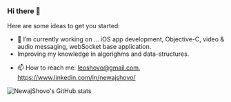 ### Hi there 👋

Here are some ideas to get you started:
- 🔭 I’m currently working on ... iOS app development, Objective-C, video & audio messaging, webSocket base application.
- Improving my knowledge in algorighms and data-structures. 
<!-- - metalpetal (GPU programming). -->
<!-- - 🌱 I’m currently learning ... Python django, Swift -->
- 📫 How to reach me: leoshovo@gmail.com, https://www.linkedin.com/in/newajshovo/


![NewajShovo's GitHub stats](https://github-readme-stats.vercel.app/api?username=NewajShovo&count_private=true)
